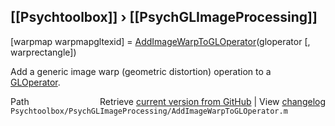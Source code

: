 ## [[Psychtoolbox]] &#8250; [[PsychGLImageProcessing]]

[warpmap warpmapgltexid] = [AddImageWarpToGLOperator](AddImageWarpToGLOperator)(gloperator [, warprectangle])  
  
Add a generic image warp (geometric distortion) operation to a  
[GLOperator](GLOperator).   




<div class="code_header" style="text-align:right;">
  <span style="float:left;">Path&nbsp;&nbsp;</span> <span class="counter">Retrieve <a href=
  "https://raw.github.com/Psychtoolbox-3/Psychtoolbox-3/beta/Psychtoolbox/PsychGLImageProcessing/AddImageWarpToGLOperator.m">current version from GitHub</a> | View <a href=
  "https://github.com/Psychtoolbox-3/Psychtoolbox-3/commits/beta/Psychtoolbox/PsychGLImageProcessing/AddImageWarpToGLOperator.m">changelog</a></span>
</div>
<div class="code">
  <code>Psychtoolbox/PsychGLImageProcessing/AddImageWarpToGLOperator.m</code>
</div>

